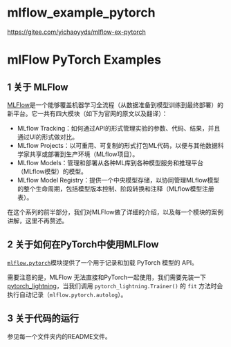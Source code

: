 # mlflow_example_pytorch

https://gitee.com/yichaoyyds/mlflow-ex-pytorch

# mlFlow PyTorch Examples

## 1 关于 MLFlow

[MLFlow](https://mlflow.org/docs/latest/index.html)是一个能够覆盖机器学习全流程（从数据准备到模型训练到最终部署）的新平台。它一共有四大模块（如下为官网的原文以及翻译）：

- MLflow Tracking：如何通过API的形式管理实验的参数、代码、结果，并且通过UI的形式做对比。
- MLflow Projects：以可重用、可复制的形式打包ML代码，以便与其他数据科学家共享或部署到生产环境（MLflow项目）。
- MLflow Models：管理和部署从各种ML库到各种模型服务和推理平台（MLflow模型）的模型。
- MLflow Model Registry：提供一个中央模型存储，以协同管理MLflow模型的整个生命周期，包括模型版本控制、阶段转换和注释（MLflow模型注册表）。

在这个系列的前半部分，我们对MLFlow做了详细的介绍，以及每一个模块的案例讲解，这里不再赘述。

## 2 关于如何在PyTorch中使用MLFlow

[`mlflow.pytorch`](https://www.mlflow.org/docs/latest/python_api/mlflow.pytorch.html)模块提供了一个用于记录和加载 PyTorch 模型的 API。

需要注意的是，MLFlow 无法直接和PyTorch一起使用，我们需要先装一下[pytorch_lightning](https://pytorch-lightning.readthedocs.io/en/latest/)，当我们调用 `pytorch_lightning.Trainer()` 的 `fit` 方法时会执行自动记录（`mlflow.pytorch.autolog`）。

## 3 关于代码的运行

参见每一个文件夹内的README文件。
